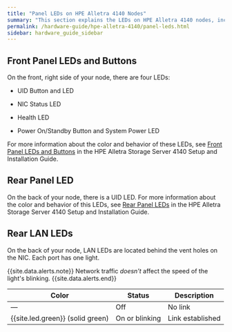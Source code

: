 ```yaml
---
title: "Panel LEDs on HPE Alletra 4140 Nodes"
summary: "This section explains the LEDs on HPE Alletra 4140 nodes, including front panel LEDs and buttons and rear panel LEDs."
permalink: /hardware-guide/hpe-alletra-4140/panel-leds.html
sidebar: hardware_guide_sidebar
---
```


## Front Panel LEDs and Buttons
On the front, right side of your node, there are four LEDs:

* UID Button and LED

* NIC Status LED

* Health LED

* Power On/Standby Button and System Power LED 

For more information about the color and behavior of these LEDs, see [Front Panel LEDs and Buttons](https://support.hpe.com/hpesc/public/docDisplay?docId=sd00003805en_us&page=GUID-D3D2588E-465D-49B5-977E-305234A3EDB6.html) in the HPE Alletra Storage Server 4140 Setup and Installation Guide.


## Rear Panel LED
On the back of your node, there is a UID LED. For more information about the color and behavior of this LEDs, see [Rear Panel LEDs](https://support.hpe.com/hpesc/public/docDisplay?docId=sd00003805en_us&page=GUID-5823604B-73C4-4642-9F1D-67A96838947E.html) in the HPE Alletra Storage Server 4140 Setup and Installation Guide.


## Rear LAN LEDs
On the back of your node, LAN LEDs are located behind the vent holes on the NIC. Each port has one light.

{{site.data.alerts.note}}
Network traffic <em>doesn't</em> affect the speed of the light's blinking.
{{site.data.alerts.end}}

| Color                            | Status             | Description      |
| -------------------------------- | ------------------ | ---------------- |
| &#8212;                          | Off                | No link          |
| {{site.led.green}} (solid green) | On or blinking     | Link established |
